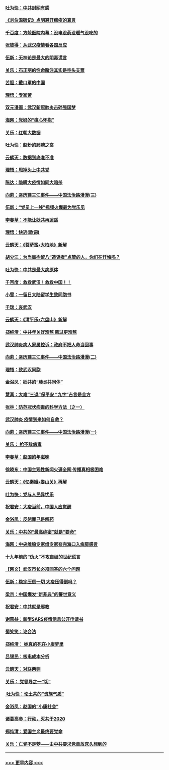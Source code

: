#### [吐为快：中共封网有感](../pages/nsc993/n11852575.md?t=02080831) 
#### [《刘伯温碑记》点明避开瘟疫的真言](../pages/nsc993/n11852128.md?t=02080831) 
#### [千百度：方舱医院内幕：没电没药没暖气没吃的](../pages/nsc993/n11850211.md?t=02080831) 
#### [张彼得：从武汉疫情看各国反应](../pages/nsc993/n11850102.md?t=02080831) 
#### [伍新：无神论是最大的阴毒谎言](../pages/nsc993/n11846129.md?t=02080831) 
#### [关乐：石正丽的性命赌注其实是空头支票](../pages/nsc993/n11846109.md?t=02080831) 
#### [苦胆：戴口罩的中国](../pages/nsc993/n11845576.md?t=02080831) 
#### [理悟：专家苦](../pages/nsc993/n11845564.md?t=02080831) 
#### [双元漫画：武汉新冠肺炎击碎强国梦](../pages/nsc993/n11843320.md?t=02080831) 
#### [海网：党妈的“瘟心怀抱”](../pages/nsc993/n11840740.md?t=02080831) 
#### [关乐：红朝大数据](../pages/nsc993/n11840675.md?t=02080831) 
#### [吐为快：赵粉的肺腑之哀](../pages/nsc993/n11840618.md?t=02080831) 
#### [云鹤天：数据到底准不准](../pages/nsc993/n11840325.md?t=02080831) 
#### [理悟：甩掉头上中共党](../pages/nsc993/n11838826.md?t=02080831) 
#### [陈达：隐瞒大疫情如同大暗杀](../pages/nsc993/n11838771.md?t=02080831) 
#### [向莉：亲历建三江事件——中国法治路漫漫(三)](../pages/nsc993/n11831825.md?t=02080831) 
#### [伍新：“党员上一线”视频火爆最为党乐见](../pages/nsc993/n11838200.md?t=02080831) 
#### [李春草：不能让妖共再逍遥](../pages/nsc993/n11838102.md?t=02080831) 
#### [理悟：快逃(歌词)](../pages/nsc993/n11838083.md?t=02080831) 
#### [云鹤天：《菩萨蛮▪大柏地》新解](../pages/nsc993/n11838059.md?t=02080831) 
#### [胡少江：为当局拘留八“造谣者”点赞的人，你们在忏悔吗？](../pages/nsc993/n11836801.md?t=02080831) 
#### [吐为快：中共是最大病原体](../pages/nsc993/n11836748.md?t=02080831) 
#### [千百度：救救武汉！救救中国！！](../pages/nsc993/n11836145.md?t=02080831) 
#### [小雪：一留日大陆留学生致同胞书](../pages/nsc993/n11834624.md?t=02080831) 
#### [千瑞：哀武汉](../pages/nsc993/n11833647.md?t=02080831) 
#### [云鹤天：《清平乐▪六盘山》新解](../pages/nsc993/n11833611.md?t=02080831) 
#### [郑纯清：中共年关好难熬 熬过更难熬](../pages/nsc993/n11833489.md?t=02080831) 
#### [武汉肺炎病人家属控诉：政府不把人命当回事](../pages/nsc993/n11833205.md?t=02080831) 
#### [向莉：亲历建三江事件——中国法治路漫漫(二)](../pages/nsc993/n11829102.md?t=02080831) 
#### [理悟：致武汉同胞](../pages/nsc993/n11831522.md?t=02080831) 
#### [金浴凤：妖共的“肺炎共同体”](../pages/nsc993/n11829448.md?t=02080831) 
#### [慧真：大难“三退”保平安 “九字”吉言是金方](../pages/nsc993/n11829501.md?t=02080831) 
#### [张林：防范冠状病毒的科学方法（之一）](../pages/nsc993/n11828618.md?t=02080831) 
#### [武汉肺炎 疫情到来如何自救？](../pages/nsc993/n11827632.md?t=02080831) 
#### [向莉：亲历建三江事件——中国法治路漫漫(一)](../pages/nsc993/n11827190.md?t=02080831) 
#### [关乐： 枪不敌病毒](../pages/nsc993/n11826746.md?t=02080831) 
#### [李春草：赵国的年滋味](../pages/nsc993/n11826321.md?t=02080831) 
#### [徐晓东：中国主观性新闻火遍全网 传播真相极困难](../pages/nsc993/n11826508.md?t=02080831) 
#### [云鹤天：《忆秦娥▪娄山关》再解](../pages/nsc993/n11824682.md?t=02080831) 
#### [吐为快：党与人民异忧乐](../pages/nsc993/n11824660.md?t=02080831) 
#### [祝君安：大疫当前，中国人应觉醒](../pages/nsc993/n11821946.md?t=02080831) 
#### [金浴凤：反躬罪己是解药](../pages/nsc993/n11820280.md?t=02080831) 
#### [关乐：中共的“最高绝密”就是“要命”](../pages/nsc993/n11816946.md?t=02080831) 
#### [海网：中央维稳专家组专家夸完海口入病房感言](../pages/nsc993/n11815138.md?t=02080831) 
#### [十九年前的“伪火”不攻自破的世纪谎言](../pages/nsc993/n11813238.md?t=02080831) 
#### [【网文】武汉市长必须回答的六个问题](../pages/nsc993/n11813848.md?t=02080831) 
#### [伍新：稳定压倒一切 大疫压得倒吗？](../pages/nsc993/n11812634.md?t=02080831) 
#### [梁京：中国爆发“新非典”的警世意义](../pages/nsc993/n11812554.md?t=02080831) 
#### [祝君安：中共就是邪教](../pages/nsc993/n11812431.md?t=02080831) 
#### [谢燕益：新型SARS疫情信息公开申请书](../pages/nsc993/n11808840.md?t=02080831) 
#### [蜀笑笑：论合法](../pages/nsc993/n11808064.md?t=02080831) 
#### [郑纯清： 她真的死在小康梦里](../pages/nsc993/n11806623.md?t=02080831) 
#### [吕锡民：核电成本分析](../pages/nsc993/n11806284.md?t=02080831) 
#### [云鹤天：对联两则](../pages/nsc993/n11805957.md?t=02080831) 
#### [关乐： 党领导之一“切”](../pages/nsc993/n11804505.md?t=02080831) 
#### [ 吐为快：论土共的“贵族气质”](../pages/nsc993/n11804490.md?t=02080831) 
#### [金浴凤：赵国的“小康社会”](../pages/nsc993/n11804452.md?t=02080831) 
#### [诸葛高参：行动，灭共于2020](../pages/nsc993/n11804120.md?t=02080831) 
#### [郑纯清：爱国主义最终要党命](../pages/nsc993/n11802197.md?t=02080831) 
#### [关乐：亡党不是梦——由中共要求党章放床头想到的](../pages/nsc993/n11802156.md?t=02080831) 

----
#### [ >>> 更早内容 <<< ](../indexes/nsc993-earlier.md)
